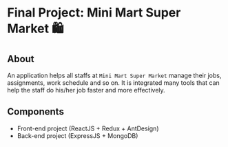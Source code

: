
# Final Project: Mini Mart Super Market 🛍

## About
An application helps all staffs at `Mini Mart Super Market` manage their jobs, assignments, work schedule and so on. It is integrated many tools that can help the staff do his/her job faster and more effectively.

## Components
- Front-end project (ReactJS + Redux + AntDesign)
- Back-end project (ExpressJS + MongoDB)

